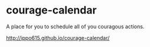 # courage-calendar
A place for you to schedule all of you couragous actions.

http://ippo615.github.io/courage-calendar/
